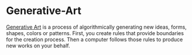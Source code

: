 # Generative-Art

[Generative Art](https://kamran-afzali.github.io/posts/2021-12-25/aRt.html) is a process of algorithmically generating new ideas, forms, shapes, colors or patterns. First, you create rules that provide boundaries for the creation process. Then a computer  follows those rules to produce new works on your behalf.  


